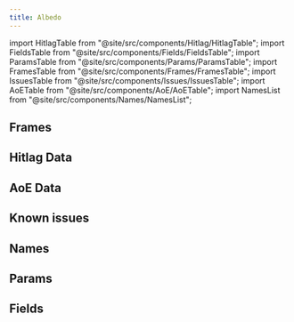 ```yaml
---
title: Albedo
---
```


import HitlagTable from "@site/src/components/Hitlag/HitlagTable";
import FieldsTable from "@site/src/components/Fields/FieldsTable";
import ParamsTable from "@site/src/components/Params/ParamsTable";
import FramesTable from "@site/src/components/Frames/FramesTable";
import IssuesTable from "@site/src/components/Issues/IssuesTable";
import AoETable from "@site/src/components/AoE/AoETable";
import NamesList from "@site/src/components/Names/NamesList";

## Frames

<FramesTable item_key="albedo" />

## Hitlag Data

<HitlagTable item_key="albedo" />

## AoE Data

<AoETable item_key="albedo" />

## Known issues

<IssuesTable item_key="albedo" />

## Names

<NamesList item_key="albedo" />

## Params

<ParamsTable item_key="albedo" />

## Fields

<FieldsTable item_key="albedo" />
